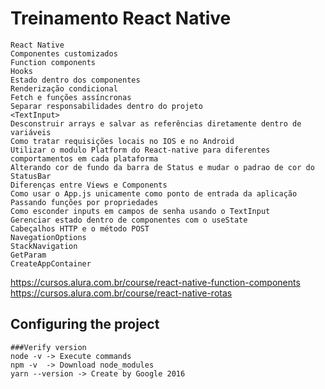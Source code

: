 # Treinamento React Native
```
React Native 
Componentes customizados 
Function components
Hooks
Estado dentro dos componentes
Renderização condicional
Fetch e funções assíncronas
Separar responsabilidades dentro do projeto
<TextInput>
Desconstruir arrays e salvar as referências diretamente dentro de variáveis
Como tratar requisições locais no IOS e no Android
Utilizar o modulo Platform do React-native para diferentes comportamentos em cada plataforma
Alterando cor de fundo da barra de Status e mudar o padrao de cor do StatusBar
Diferenças entre Views e Components
Como usar o App.js unicamente como ponto de entrada da aplicação
Passando funções por propriedades
Como esconder inputs em campos de senha usando o TextInput
Gerenciar estado dentro de componentes com o useState
Cabeçalhos HTTP e o método POST
NavegationOptions
StackNavigation
GetParam
CreateAppContainer
```
https://cursos.alura.com.br/course/react-native-function-components
https://cursos.alura.com.br/course/react-native-rotas

## Configuring the project
```
###Verify version
node -v -> Execute commands
npm -v  -> Download node_modules
yarn --version -> Create by Google 2016
```
